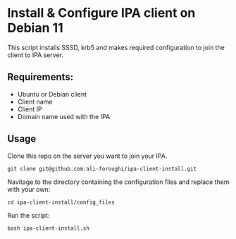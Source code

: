 # Install & Configure IPA client on Debian 11

This script installs SSSD, krb5 and makes required configuration to join the client to IPA server.


## Requirements:

- Ubuntu or Debian client
- Client name
- Client IP
- Domain name used with the IPA


## Usage
Clone this repo on the server you want to join your IPA.
```
git clone git@github.com:ali-foroughi/ipa-client-install.git
```

Navitage to the directory containing the configuration files and replace them with your own:

```
cd ipa-client-install/config_files
```

Run the script:
```
bash ipa-client-install.sh
```
